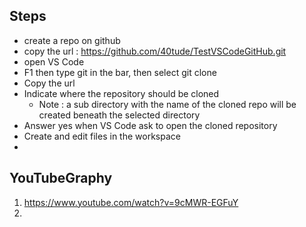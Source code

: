 ## Steps
* create a repo on github 
* copy the url : https://github.com/40tude/TestVSCodeGitHub.git
* open VS Code
* F1 then type git in the bar, then select git clone
* Copy the url
* Indicate where the repository should be cloned 
	* Note : a sub directory with the name of the cloned repo will be created beneath the selected directory
* Answer yes when VS Code ask to open the cloned repository
* Create and edit files in the workspace
* 

## YouTubeGraphy
1. https://www.youtube.com/watch?v=9cMWR-EGFuY
2. 
